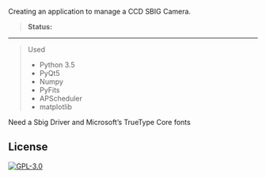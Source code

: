 Creating an application to manage a CCD SBIG Camera.

> **Status:** 

-----

> Used
> - Python 3.5
> - PyQt5
> - Numpy
> - PyFits
> - APScheduler
> - matplotlib

Need a Sbig Driver and Microsoft’s TrueType Core fonts


## License

[![GPL-3.0](https://www.gnu.org/graphics/gplv3-127x51.png)](https://www.gnu.org/licenses/quick-guide-gplv3.html)
